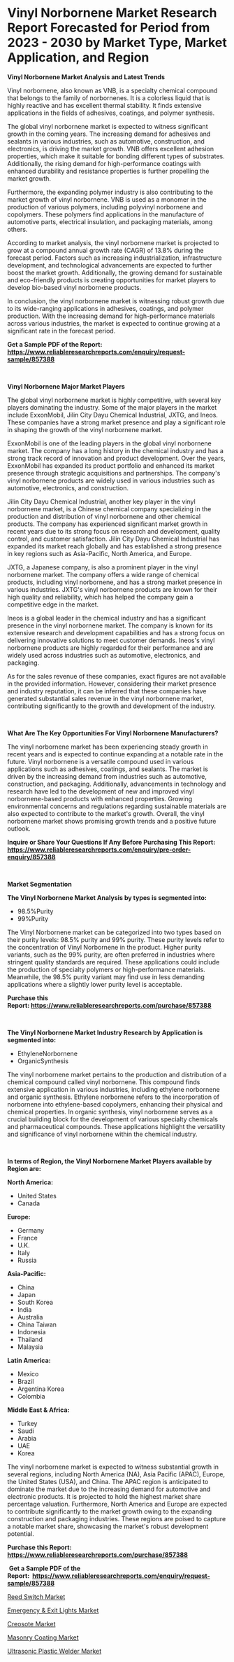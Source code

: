 <p><h1>Vinyl Norbornene Market Research Report Forecasted for Period from 2023 -  2030 by Market Type, Market Application, and Region</h1></p><p><strong>Vinyl Norbornene Market Analysis and Latest Trends</strong></p>
<p><p>Vinyl norbornene, also known as VNB, is a specialty chemical compound that belongs to the family of norbornenes. It is a colorless liquid that is highly reactive and has excellent thermal stability. It finds extensive applications in the fields of adhesives, coatings, and polymer synthesis.</p><p>The global vinyl norbornene market is expected to witness significant growth in the coming years. The increasing demand for adhesives and sealants in various industries, such as automotive, construction, and electronics, is driving the market growth. VNB offers excellent adhesion properties, which make it suitable for bonding different types of substrates. Additionally, the rising demand for high-performance coatings with enhanced durability and resistance properties is further propelling the market growth.</p><p>Furthermore, the expanding polymer industry is also contributing to the market growth of vinyl norbornene. VNB is used as a monomer in the production of various polymers, including polyvinyl norbornene and copolymers. These polymers find applications in the manufacture of automotive parts, electrical insulation, and packaging materials, among others.</p><p>According to market analysis, the vinyl norbornene market is projected to grow at a compound annual growth rate (CAGR) of 13.8% during the forecast period. Factors such as increasing industrialization, infrastructure development, and technological advancements are expected to further boost the market growth. Additionally, the growing demand for sustainable and eco-friendly products is creating opportunities for market players to develop bio-based vinyl norbornene products.</p><p>In conclusion, the vinyl norbornene market is witnessing robust growth due to its wide-ranging applications in adhesives, coatings, and polymer production. With the increasing demand for high-performance materials across various industries, the market is expected to continue growing at a significant rate in the forecast period.</p></p>
<p><strong>Get a Sample PDF of the Report:&nbsp; <a href="https://www.reliableresearchreports.com/enquiry/request-sample/857388">https://www.reliableresearchreports.com/enquiry/request-sample/857388</a></strong></p>
<p>&nbsp;</p>
<p><strong>Vinyl Norbornene Major Market Players</strong></p>
<p><p>The global vinyl norbornene market is highly competitive, with several key players dominating the industry. Some of the major players in the market include ExxonMobil, Jilin City Dayu Chemical Industrial, JXTG, and Ineos. These companies have a strong market presence and play a significant role in shaping the growth of the vinyl norbornene market.</p><p>ExxonMobil is one of the leading players in the global vinyl norbornene market. The company has a long history in the chemical industry and has a strong track record of innovation and product development. Over the years, ExxonMobil has expanded its product portfolio and enhanced its market presence through strategic acquisitions and partnerships. The company's vinyl norbornene products are widely used in various industries such as automotive, electronics, and construction. </p><p>Jilin City Dayu Chemical Industrial, another key player in the vinyl norbornene market, is a Chinese chemical company specializing in the production and distribution of vinyl norbornene and other chemical products. The company has experienced significant market growth in recent years due to its strong focus on research and development, quality control, and customer satisfaction. Jilin City Dayu Chemical Industrial has expanded its market reach globally and has established a strong presence in key regions such as Asia-Pacific, North America, and Europe.</p><p>JXTG, a Japanese company, is also a prominent player in the vinyl norbornene market. The company offers a wide range of chemical products, including vinyl norbornene, and has a strong market presence in various industries. JXTG's vinyl norbornene products are known for their high quality and reliability, which has helped the company gain a competitive edge in the market.</p><p>Ineos is a global leader in the chemical industry and has a significant presence in the vinyl norbornene market. The company is known for its extensive research and development capabilities and has a strong focus on delivering innovative solutions to meet customer demands. Ineos's vinyl norbornene products are highly regarded for their performance and are widely used across industries such as automotive, electronics, and packaging.</p><p>As for the sales revenue of these companies, exact figures are not available in the provided information. However, considering their market presence and industry reputation, it can be inferred that these companies have generated substantial sales revenue in the vinyl norbornene market, contributing significantly to the growth and development of the industry.</p></p>
<p>&nbsp;</p>
<p><strong>What Are The Key Opportunities For Vinyl Norbornene Manufacturers?</strong></p>
<p><p>The vinyl norbornene market has been experiencing steady growth in recent years and is expected to continue expanding at a notable rate in the future. Vinyl norbornene is a versatile compound used in various applications such as adhesives, coatings, and sealants. The market is driven by the increasing demand from industries such as automotive, construction, and packaging. Additionally, advancements in technology and research have led to the development of new and improved vinyl norbornene-based products with enhanced properties. Growing environmental concerns and regulations regarding sustainable materials are also expected to contribute to the market's growth. Overall, the vinyl norbornene market shows promising growth trends and a positive future outlook.</p></p>
<p><strong>Inquire or Share Your Questions If Any Before Purchasing This Report: <a href="https://www.reliableresearchreports.com/enquiry/pre-order-enquiry/857388">https://www.reliableresearchreports.com/enquiry/pre-order-enquiry/857388</a></strong></p>
<p>&nbsp;</p>
<p><strong>Market Segmentation</strong></p>
<p><strong>The Vinyl Norbornene Market Analysis by types is segmented into:</strong></p>
<p><ul><li>98.5%Purity</li><li>99%Purity</li></ul></p>
<p><p>The Vinyl Norbornene market can be categorized into two types based on their purity levels: 98.5% purity and 99% purity. These purity levels refer to the concentration of Vinyl Norbornene in the product. Higher purity variants, such as the 99% purity, are often preferred in industries where stringent quality standards are required. These applications could include the production of specialty polymers or high-performance materials. Meanwhile, the 98.5% purity variant may find use in less demanding applications where a slightly lower purity level is acceptable.</p></p>
<p><strong>Purchase this Report:&nbsp;<a href="https://www.reliableresearchreports.com/purchase/857388">https://www.reliableresearchreports.com/purchase/857388</a></strong></p>
<p>&nbsp;</p>
<p><strong>The Vinyl Norbornene Market Industry Research by Application is segmented into:</strong></p>
<p><ul><li>EthyleneNorbornene</li><li>OrganicSynthesis</li></ul></p>
<p><p>The vinyl norbornene market pertains to the production and distribution of a chemical compound called vinyl norbornene. This compound finds extensive application in various industries, including ethylene norbornene and organic synthesis. Ethylene norbornene refers to the incorporation of norbornene into ethylene-based copolymers, enhancing their physical and chemical properties. In organic synthesis, vinyl norbornene serves as a crucial building block for the development of various specialty chemicals and pharmaceutical compounds. These applications highlight the versatility and significance of vinyl norbornene within the chemical industry.</p></p>
<p>&nbsp;</p>
<p><strong>In terms of Region, the Vinyl Norbornene Market Players available by Region are:</strong></p>
<p>
    <p> <strong> North America: </strong>
        <ul>
            <li>United States</li>
            <li>Canada</li>
        </ul>
        </p> 
    <p> <strong> Europe: </strong>
        <ul>
            <li>Germany</li>
            <li>France</li>
            <li>U.K.</li>
            <li>Italy</li>
            <li>Russia</li>
        </ul>
        </p> 
    <p> <strong> Asia-Pacific: </strong>
        <ul>
            <li>China</li>
            <li>Japan</li>
            <li>South Korea</li>
            <li>India</li>
            <li>Australia</li>
            <li>China Taiwan</li>
            <li>Indonesia</li>
            <li>Thailand</li>
            <li>Malaysia</li>
        </ul>
        </p> 
    <p> <strong> Latin America: </strong>
        <ul>
            <li>Mexico</li>
            <li>Brazil</li>
            <li>Argentina Korea</li>
            <li>Colombia</li>
        </ul>
        </p> 
    <p> <strong> Middle East & Africa: </strong>
        <ul>
            <li>Turkey</li>
            <li>Saudi</li>
            <li>Arabia</li>
            <li>UAE</li>
            <li>Korea</li>
        </ul>
    </p>
    </p>
<p><p>The vinyl norbornene market is expected to witness substantial growth in several regions, including North America (NA), Asia Pacific (APAC), Europe, the United States (USA), and China. The APAC region is anticipated to dominate the market due to the increasing demand for automotive and electronic products. It is projected to hold the highest market share percentage valuation. Furthermore, North America and Europe are expected to contribute significantly to the market growth owing to the expanding construction and packaging industries. These regions are poised to capture a notable market share, showcasing the market's robust development potential.</p></p>
<p><strong>Purchase this Report: <a href="https://www.reliableresearchreports.com/purchase/857388">https://www.reliableresearchreports.com/purchase/857388</a></strong></p>
<p>&nbsp;<strong>Get a Sample PDF of the Report:&nbsp;&nbsp;<a href="https://www.reliableresearchreports.com/enquiry/request-sample/857388">https://www.reliableresearchreports.com/enquiry/request-sample/857388</a></strong></p>
<p><strong></strong></p>
<p><p><a href="https://medium.com/@zoeyjohns1903/reed-switch-market-size-reveals-the-best-marketing-channels-in-global-industry-45ca5907b164">Reed Switch Market</a></p><p><a href="https://medium.com/@enosstark1905/emergency-exit-lights-market-analysis-its-cagr-market-segmentation-and-global-industry-overview-9f2cd3449bbf">Emergency & Exit Lights Market</a></p><p><a href="https://github.com/maliyahmorrow6654/Market-Research-Report-List-1/blob/main/creosote-market.md">Creosote Market</a></p><p><a href="https://github.com/abdelrhmankishk22/Market-Research-Report-List-1/blob/main/masonry-coating-market.md">Masonry Coating Market</a></p><p><a href="https://medium.com/@bartlakin/ultrasonic-plastic-welder-market-analysis-and-sze-forecasted-for-period-from-2023-to-2030-d695494af94e">Ultrasonic Plastic Welder Market</a></p></p>